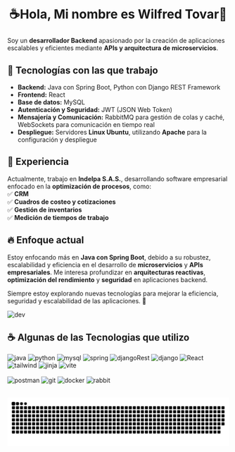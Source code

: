 <h1 align="center">☕<b>Hola, Mi nombre es Wilfred Tovar</b>👋</h1>
<h3 align="center"></h3>

Soy un **desarrollador  Backend** apasionado por la creación de aplicaciones escalables y eficientes mediante **APIs y arquitectura de microservicios**.  

## 🚀 Tecnologías con las que trabajo  
- **Backend:** Java con Spring Boot, Python con Django REST Framework  
- **Frontend:** React  
- **Base de datos:** MySQL  
- **Autenticación y Seguridad:** JWT (JSON Web Token)  
- **Mensajería y Comunicación:** RabbitMQ para gestión de colas y caché, WebSockets para comunicación en tiempo real  
- **Despliegue:** Servidores **Linux Ubuntu**, utilizando **Apache** para la configuración y despliegue  

## 💼 Experiencia  
Actualmente, trabajo en **Indelpa S.A.S.**, desarrollando software empresarial enfocado en la **optimización de procesos**, como:  
✅ **CRM**  
✅ **Cuadros de costeo y cotizaciones**  
✅ **Gestión de inventarios**  
✅ **Medición de tiempos de trabajo**  

## 🔥 Enfoque actual  
Estoy enfocando más en **Java con Spring Boot**, debido a su robustez, escalabilidad y eficiencia en el desarrollo de **microservicios** y **APIs empresariales**. Me interesa profundizar en **arquitecturas reactivas**, **optimización del rendimiento** y **seguridad** en aplicaciones backend.  

Siempre estoy explorando nuevas tecnologías para mejorar la eficiencia, seguridad y escalabilidad de las aplicaciones. 🚀  

![dev](https://github.com/user-attachments/assets/e988c53f-5c83-48bd-8bbc-d59369d28e48)

## ☕ Algunas de las Tecnologias que utilizo
<div>
  <img  alt="java" src ="https://img.shields.io/badge/Java-ED8B00?style=for-the-badge&logo=java&logoColor=white"/>
  <img  alt="python" src ="https://img.shields.io/badge/Python-14354C?style=for-the-badge&logo=python&logoColor=white"/>
  <img  alt="mysql" src ="https://img.shields.io/badge/mysql-4479A1.svg?style=for-the-badge&logo=mysql&logoColor=white"/>
  
  <img  alt="spring" src ="https://img.shields.io/badge/Spring-6DB33F?style=for-the-badge&logo=spring&logoColor=white"/>
  <img  alt="djangoRest" src ="https://img.shields.io/badge/DJANGO-REST-ff1709?style=for-the-badge&logo=django&logoColor=white&color=ff1709&labelColor=gray"/>
  <img  alt="django" src ="https://img.shields.io/badge/django-%23092E20.svg?style=for-the-badge&logo=django&logoColor=white"/>
  
  <img  alt="React" src="https://img.shields.io/badge/react-%2320232a.svg?style=for-the-badge&logo=react&logoColor=%2361DAFB"/>
  <img  alt="tailwind" src="https://img.shields.io/badge/Tailwind_CSS-38B2AC?style=for-the-badge&logo=tailwind-css&logoColor=white"/>
  <img  alt="jinja" src ="https://img.shields.io/badge/jinja-white.svg?style=for-the-badge&logo=jinja&logoColor=black"/>
  <img  alt="vite" src ="https://img.shields.io/badge/vite-%23646CFF.svg?style=for-the-badge&logo=vite&logoColor=white"/>
</div>

<br>
<div>
  <img  alt="postman" src="https://img.shields.io/badge/Postman-FF6C37?style=for-the-badge&logo=postman&logoColor=white"/>
  <img  alt="git" src="https://img.shields.io/badge/git-%23F05033.svg?style=for-the-badge&logo=git&logoColor=white"/>
  <img  alt="docker" src="https://img.shields.io/badge/docker-%230db7ed.svg?style=for-the-badge&logo=docker&logoColor=white"/>
  <img  alt="rabbit" src="https://img.shields.io/badge/Rabbitmq-FF6600?style=for-the-badge&logo=rabbitmq&logoColor=white"/>
 <br><br>
</div>

<p align="center">
  <img  src="https://raw.githubusercontent.com/iscpatricio92/iscpatricio92/main/resources/img/github-contribution-grid-snake.svg"
    alt="iscpatricio92" />
</p>
